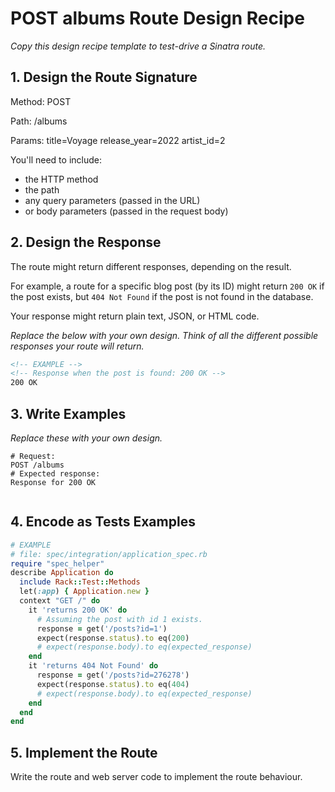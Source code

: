 # POST albums Route Design Recipe

_Copy this design recipe template to test-drive a Sinatra route._

## 1. Design the Route Signature

Method: POST

Path: /albums

Params: title=Voyage
release_year=2022
artist_id=2

You'll need to include:
  * the HTTP method
  * the path
  * any query parameters (passed in the URL)
  * or body parameters (passed in the request body)

## 2. Design the Response

The route might return different responses, depending on the result.

For example, a route for a specific blog post (by its ID) might return `200 OK` if the post exists, but `404 Not Found` if the post is not found in the database.

Your response might return plain text, JSON, or HTML code. 

_Replace the below with your own design. Think of all the different possible responses your route will return._

```html
<!-- EXAMPLE -->
<!-- Response when the post is found: 200 OK -->
200 OK 


```

## 3. Write Examples

_Replace these with your own design._

```
# Request:
POST /albums
# Expected response:
Response for 200 OK
```

```

```

## 4. Encode as Tests Examples

```ruby
# EXAMPLE
# file: spec/integration/application_spec.rb
require "spec_helper"
describe Application do
  include Rack::Test::Methods
  let(:app) { Application.new }
  context "GET /" do
    it 'returns 200 OK' do
      # Assuming the post with id 1 exists.
      response = get('/posts?id=1')
      expect(response.status).to eq(200)
      # expect(response.body).to eq(expected_response)
    end
    it 'returns 404 Not Found' do
      response = get('/posts?id=276278')
      expect(response.status).to eq(404)
      # expect(response.body).to eq(expected_response)
    end
  end
end
```

## 5. Implement the Route

Write the route and web server code to implement the route behaviour.
